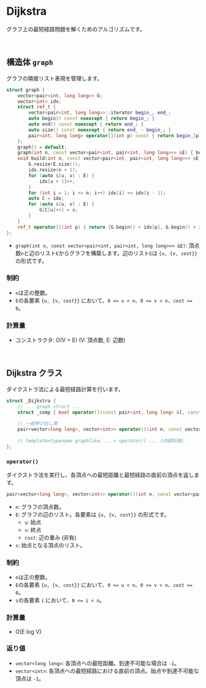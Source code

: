 # Dijkstra

グラフ上の最短経路問題を解くためのアルゴリズムです。

<br>

## 構造体 `graph`

グラフの隣接リスト表現を管理します。

```cpp
struct graph {
    vector<pair<int, long long>> G;
    vector<int> idx;
    struct ref_t {
        vector<pair<int, long long>>::iterator begin_, end_;
        auto begin() const noexcept { return begin_; }
        auto end() const noexcept { return end_; }
        auto size() const noexcept { return end_ - begin_; }
        pair<int, long long> operator[](int p) const { return begin_[p]; }
    };
    graph() = default;
    graph(int n, const vector<pair<int, pair<int, long long>>> &E) { build(n, E); }
    void build(int n, const vector<pair<int, pair<int, long long>>> &E) {
        G.resize(E.size());
        idx.resize(n + 1);
        for (auto &[u, v] : E) {
            idx[u + 1]++;
        }
        for (int i = 1; i <= n; i++) idx[i] += idx[i - 1];
        auto C = idx;
        for (auto &[u, v] : E) {
            G[C[u]++] = v;
        }
    }
    ref_t operator[](int p) { return {G.begin() + idx[p], G.begin() + idx[p + 1]}; }
};
```

*   `graph(int n, const vector<pair<int, pair<int, long long>>> &E)`: 頂点数`n`と辺のリスト`E`からグラフを構築します。辺のリスト`E`は `{u, {v, cost}}` の形式です。

### 制約

*   `n`は正の整数。
*   `E`の各要素 `{u, {v, cost}}` において、`0 <= u < n`、`0 <= v < n`、`cost >= 0`。

### 計算量

*   コンストラクタ: O(V + E) (V: 頂点数, E: 辺数)

<br>

## Dijkstra クラス

ダイクストラ法による最短経路計算を行います。

```cpp
struct _Dijkstra {
    // ... graph struct ...
    struct _comp { bool operator()(const pair<int, long long> &l, const pair<int, long long> &r) { return l.second > r.second; } };
    
    // 一般呼び出し用
    pair<vector<long long>, vector<int>> operator()(int n, const vector<pair<int, pair<int, long long>>> &E, const vector<int> &s);
    
    // template<typename graphlike, ...> operator() ... (内部利用)
};
```

### `operator()`

ダイクストラ法を実行し、各頂点への最短距離と最短経路の直前の頂点を返します。

```cpp
pair<vector<long long>, vector<int>> operator()(int n, const vector<pair<int, pair<int, long long>>> &E, const vector<int> &s)
```

*   `n`: グラフの頂点数。
*   `E`: グラフの辺のリスト。各要素は `{u, {v, cost}}` の形式です。
    *   `u`: 始点
    *   `v`: 終点
    *   `cost`: 辺の重み (非負)
*   `s`: 始点となる頂点のリスト。

### 制約

*   `n`は正の整数。
*   `E`の各要素 `{u, {v, cost}}` において、`0 <= u < n`、`0 <= v < n`、`cost >= 0`。
*   `s`の各要素 `i` において、`0 <= i < n`。

### 計算量

*   O(E log V)

### 返り値

*   `vector<long long>`: 各頂点への最短距離。到達不可能な場合は `-1`。
*   `vector<int>`: 各頂点への最短経路における直前の頂点。始点や到達不可能な頂点は `-1`。

<br>